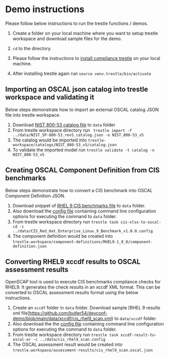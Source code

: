 # Demo instructions

Please follow below instructions to run the trestle functions / demos. 

1. Create a folder on your local machine where you want to setup trestle workspace and download sample files for the demo.

2. `cd` to the directory.
3. Please follow the instructions to [install compliance trestle](https://oscal-compass.github.io/compliance-trestle/latest/installation/) on your local machine.
4. After installing trestle again run `source venv.trestle/bin/activate`

## Importing an OSCAL json catalog into trestle workspace and validating it

Below steps demonstrate how to import an external OSCAL catalog JSON file into trestle workspace.

1. Download [NIST 800-53 catalog file](https://github.com/butler54/devconf-demo/blob/main/data/NIST_SP-800-53_rev5_catalog.json) to `data` folder
2. From trestle workspace directory run ` trestle import -f ../data/NIST_SP-800-53_rev5_catalog.json -o NIST_800-53_v5`
3. The catalog would be imported into `trestle-workspace/catalogs/NIST_800-53_v5/catalog.json`
4. To validate the imported model run `trestle validate -t catalog -n NIST_800-53_v5` 

## Creating OSCAL Component Definition from CIS benchmarks

Below steps demonstrate how to convert a CIS benchmark into OSCAL Component Definition JSON.

1. Download snippet of [RHEL 9 CIS benchmarks file](https://github.com/butler54/devconf-demo/blob/main/data/CIS_Red_Hat_Enterprise_Linux_9_Benchmark_v1.0.0.xlsx) to `data` folder.
2. Also download the [config file](https://github.com/butler54/devconf-demo/blob/main/data/CIS_Red_Hat_Enterprise_Linux_9_Benchmark_v1.0.0.config) containing command line configuration options for executing the command to `data` folder.
3. From trestle workspace directory run `trestle task cis-xlsx-to-oscal-cd -c ../data/CIS_Red_Hat_Enterprise_Linux_9_Benchmark_v1.0.0.config`
4. The component definition would be created into `trestle.workspace/component-definitions/RHEL9-1_0_0/component-definition.json`

## Converting RHEL9 xccdf results to OSCAL assessment results

OpenSCAP tool is used to execute CIS benchmarks compliance checks for RHEL9. It generates the check results in an xccdf XML format. This can be converted to OSCAL assessment results format using the below instructions.

1. Create an `xccdf` folder in `data` folder. Download sample [RHEL 9 results xml file]https://github.com/butler54/devconf-demo/blob/main/data/xccdf/cis_rhel9_scan.xml) to `data/xccdf` folder.
2. Also download the the [config file](https://github.com/butler54/devconf-demo/blob/main/data/cis_rhel9_scan.config) containing command line configuration options for executing the command to `data` folder.
3. From trestle workspace directory run `trestle task xccdf-result-to-oscal-ar -c ../data/cis_rhel9_scan.config`
4. The OSCAL assessment result would be created into `trestle.workspace/assessment-results/cis_rhel9_scan.oscal.json`

